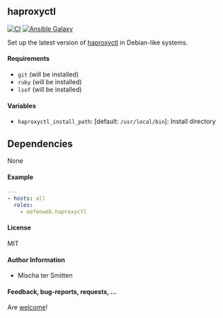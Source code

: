 ## haproxyctl

[![CI](https://github.com/Oefenweb/ansible-haproxyctl/workflows/CI/badge.svg)](https://github.com/Oefenweb/ansible-haproxyctl/actions?query=workflow%3ACI)
[![Ansible Galaxy](http://img.shields.io/badge/ansible--galaxy-haproxyctl-blue.svg)](https://galaxy.ansible.com/Oefenweb/haproxyctl)

Set up the latest version of [haproxyctl](https://github.com/tersmitten/haproxyctl) in Debian-like systems.

#### Requirements

* `git` (will be installed)
* `ruby` (will be installed)
* `lsof` (will be installed)

#### Variables

* `haproxyctl_install_path`: [default: `/usr/local/bin`]: Install directory

## Dependencies

None

#### Example

```yaml
---
- hosts: all
  roles:
    - oefenweb.haproxyctl
```

#### License

MIT

#### Author Information

* Mischa ter Smitten

#### Feedback, bug-reports, requests, ...

Are [welcome](https://github.com/Oefenweb/ansible-haproxyctl/issues)!
